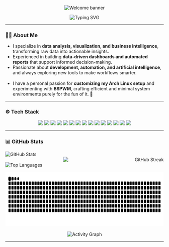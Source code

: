 <p align="center">
  <img 
    src="https://capsule-render.vercel.app/api?type=waving&color=gradient&customColorList=00FFFF,FF4D8B&height=210&text=Welcome%20to%20my%20profile%20&fontAlign=50&fontAlignY=40&fontColor=000000&fontSize=45&animation=fadeIn"
    alt="Welcome banner"
  />
</p>



<p align="center">
  <img src="https://readme-typing-svg.herokuapp.com?size=22&duration=4000&pause=800&color=c03571&center=true&vCenter=true&width=800&lines=Data+Analyst+%7C+Python,+SQL,+Power+BI+%7C+Data+Visualization;Automation+%26+Artificial+Intelligence+Focus;Continuous+Learner+%7C+Over+6+years+of+developing+experience;Arch+Linux+%26+BSPWM+Enthusiast+%7C+Minimalist+Workflow" alt="Typing SVG" />
</p>

---

### 🧑‍💻 About Me
- I specialize in **data analysis, visualization, and business intelligence**, transforming raw data into actionable insights.
- Experienced in building **data-driven dashboards and automated reports** that support informed decision-making.
- Passionate about **development, automation, and artificial intelligence**, and always exploring new tools to make workflows smarter.
<br><br>
- I have a personal passion for **customizing my Arch Linux setup** and experimenting with **BSPWM**, crafting efficient and minimal system environments purely for the fun of it. 🐧  


---

### ⚙️ Tech Stack

<p align="center">
  <img src="https://img.shields.io/badge/Power%20BI-F2C811?style=for-the-badge&logo=powerbi&logoColor=black" />
  <img src="https://img.shields.io/badge/MySQL-4479A1?style=for-the-badge&logo=mysql&logoColor=white" />
  <img src="https://img.shields.io/badge/PostgreSQL-4169E1?style=for-the-badge&logo=postgresql&logoColor=white" />
  <img src="https://img.shields.io/badge/Python-3776AB?style=for-the-badge&logo=python&logoColor=white" />
  <img src="https://img.shields.io/badge/Jupyter-FA0F00?style=for-the-badge&logo=jupyter&logoColor=white" />
  <img src="https://img.shields.io/badge/Pandas-150458?style=for-the-badge&logo=pandas&logoColor=white" />
  <img src="https://img.shields.io/badge/NumPy-013243?style=for-the-badge&logo=numpy&logoColor=white" />
  <img src="https://img.shields.io/badge/Matplotlib-11557C?style=for-the-badge&logo=plotly&logoColor=white" />
  <img src="https://img.shields.io/badge/Seaborn-0099CC?style=for-the-badge&logoColor=white" />
  <img src="https://img.shields.io/badge/AWS-FF9900?style=for-the-badge&logo=amazonaws&logoColor=white" />
  <img src="https://img.shields.io/badge/Google%20Cloud-4285F4?style=for-the-badge&logo=googlecloud&logoColor=white" />
  <img src="https://img.shields.io/badge/Google%20Apps%20Script-34A853?style=for-the-badge&logo=google&logoColor=white" />
  <img src="https://img.shields.io/badge/TensorFlow-FF6F00?style=for-the-badge&logo=tensorflow&logoColor=white" />
  <img src="https://img.shields.io/badge/GitHub-181717?style=for-the-badge&logo=github&logoColor=white" />
  <img src="https://img.shields.io/badge/VS%20Code-0078D4?style=for-the-badge&logo=visualstudiocode&logoColor=white" />
</p>

---

### 📊 GitHub Stats

<div align="left">
  <img
    src="https://github-readme-stats.vercel.app/api?username=monojitbgit&show_icons=true&hide_border=true&count_private=true&title_color=FF4D8B&text_color=FFFFFF&icon_color=00FFFF&bg_color=0D1117"
    alt="GitHub Stats"
    height="200"
    style="flex: 1; min-width: 320px;"
  />
</div>

<div align="right">
  <img
    src="https://github-readme-streak-stats.herokuapp.com/?user=monojitbgit&theme=tokyonight&hide_border=true&background=0D1117&stroke=FF4D8B&ring=FF4D8B&fire=FF4D8B&currStreakNum=00FFFF&sideNums=00FFFF&currStreakLabel=FF4D8B&sideLabels=FFFFFF&dates=AAAAAA"
    alt="GitHub Streak"
    height="200"
    style="flex: 1; min-width: 320px;"
  />
</div>
<div align="left">
  <img
    src="https://github-readme-stats.vercel.app/api/top-langs/?username=monojitbgit&layout=compact&hide_border=true&card_width=340&langs_count=6&title_color=FF4D8B&text_color=FFFFFF&bg_color=0D1117"
    alt="Top Languages"
    height="200"
    style="flex: 1; min-width: 320px;"
  />
</div>


<p align="center">
  <picture>
    <source media="(prefers-color-scheme: dark)" srcset="https://raw.githubusercontent.com/monojitbgit/monojitbgit/output/snake-dark.svg">
    <source media="(prefers-color-scheme: light)" srcset="https://raw.githubusercontent.com/monojitbgit/monojitbgit/output/snake.svg">
    <img alt="snake animation" src="https://raw.githubusercontent.com/monojitbgit/monojitbgit/output/snake-dark.svg" width="820" height="173" />
  </picture>
</p>

<p align="center">
  <img
    src="https://github-readme-activity-graph.vercel.app/graph?username=monojitbgit&bg_color=0D1117&color=FFFFFF&line=FF4D8B&point=00FFFF&area_color=FF4D8B33&hide_border=true&area=true&hide_title=false"
    alt="Activity Graph"
    width="1000"
  />
</p>

---
<!--
### 🏆 GitHub Achievements

<p align="center">
  <img 
    src="https://github-profile-trophy.vercel.app/?username=monojitbgit&theme=tokyonight&margin-w=20&margin-h=20&row=1&column=6" 
    alt="GitHub Trophies" 
    width="1000"
  />
</p>
-->
